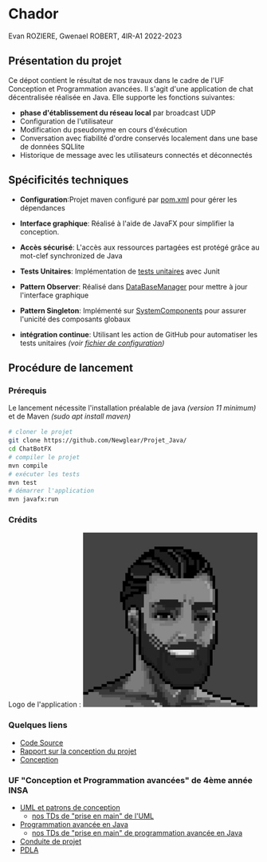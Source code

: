 # Chador
Evan ROZIERE, Gwenael ROBERT, 4IR-A1 2022-2023

## Présentation du projet

Ce dépot contient le résultat de nos travaux dans le cadre de l'UF Conception et Programmation avancées. 
Il s'agit d'une application de chat décentralisée réalisée en Java. 
Elle supporte les fonctions suivantes: 
- **phase d'établissement du réseau local** par broadcast UDP 
- Configuration de l'utilisateur
- Modification du pseudonyme en cours d'éxécution 
- Conversation avec fiabilité d'ordre conservés localement dans une base de données SQLlite 
- Historique de message avec les utilisateurs connectés et déconnectés

## Spécificités techniques 

- **Configuration**:Projet maven configuré par [pom.xml](./Projet/pom.xml) pour gérer les dépendances
- **Interface graphique**: Réalisé à l'aide de JavaFX pour simplifier la conception.
- **Accès sécurisé**: L'accès aux ressources partagées est protégé grâce au mot-clef synchronized de Java 
- **Tests Unitaires**: Implémentation de [tests unitaires](./ChatBotFX/src/test/java/chatsystem) avec Junit
- **Pattern Observer**: Réalisé dans [DataBaseManager](ChatBotFX/src/main/java/org/database/DatabaseManager.java) pour mettre à jour l'interface graphique
- **Pattern Singleton**: Implémenté sur [SystemComponents](ChatBotFX/src/main/java/org/SystemComponents.java) pour assurer l'unicité des composants globaux 

- **intégration continue**: Utilisant les action de GitHub pour automatiser les tests unitaires *(voir [fichier de configuration](./.github/workflows/integration.yaml))*


## Procédure de lancement 
### Prérequis 
Le lancement nécessite l'installation préalable de java *(version 11 minimum)* et de Maven *(sudo apt install maven)*
```sh
# cloner le projet 
git clone https://github.com/Newglear/Projet_Java/
cd ChatBotFX
# compiler le projet  
mvn compile
# exécuter les tests 
mvn test
# démarrer l'application 
mvn javafx:run
```
### Crédits 
Logo de l'application :
<img src="ChatBotFX/src/main/resources/org/gui/images/loginChad.png">


### Quelques liens 
  - [Code Source ](./Projet/src/main/java/chavardage)
  - [Rapport sur la conception du projet](./RapportProjetJava.pdf)
  - [Conception](./UML/UML%20Final)  

### UF "Conception et Programmation avancées" de 4ème année INSA 

  - [UML et patrons de conception](https://moodle.insa-toulouse.fr/course/view.php?id=1283)
	- [nos TDs de "prise en main" de l'UML](./TD/TDs_UML) 
  - [Programmation avancée en Java](https://moodle.insa-toulouse.fr/course/view.php?id=1228) 
	- [nos TDs de "prise en main" de programmation avancée en Java](./TD/TDs_Java)
  - [Conduite de projet](https://moodle.insa-toulouse.fr/course/view.php?id=1759) 
  - [PDLA](https://moodle.insa-toulouse.fr/course/view.php?id=1758)
